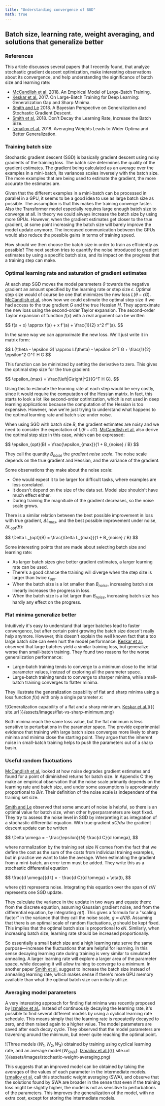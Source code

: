 ```yaml
---
title: "Understanding convergence of SGD"
math: true
---
```


## Batch size, learning rate, weight averaging, and solutions that generalize better

### References

This article discusses several papers that I recently found, that analyze stochastic gradient descent optimization, make interesting observations about its convergence, and help understanding the significance of batch size and learning rate:

* [McCandlish et al.][] 2018. An Empirical Model of Large-Batch Training.
* [Keskar et al.][] 2017. On Large-Batch Training for Deep Learning: Generalization Gap and Sharp Minima.
* [Smith and Le][] 2018. A Bayesian Perspective on Generalization and Stochastic Gradient Descent.
* [Smith et al.][] 2018. Don't Decay the Learning Rate, Increase the Batch Size.
* [Izmailov et al.][] 2018. Averaging Weights Leads to Wider Optima and Better Generalization.

### Training batch size

Stochastic gradient descent (SGD) is basically gradient descent using noisy gradients of the training loss.
The batch size determines the quality of the gradient estimates.
The gradient being calculated as an average over the examples in a mini-batch, its variances scales inversely with the batch size.
The more examples that are being used to estimate the gradient, the more accurate the estimates are.

Given that the different examples in a mini-batch can be processed in parallel in a GPU, it seems to be a good idea to use as large batch size as possible.
The assumption is that this makes the training converge faster.
Also the Transformer model especially requires large enough batch size to converge at all.
In theory we could always increase the batch size by using more GPUs.
However, when the gradient estimates get closer to the true gradient, at some point increasing the batch size will barely improve the model update anymore.
The increased communication between the GPUs would also reduce the possible gains in terms of training speed.

How should we then choose the batch size in order to train as efficiently as possible?
The next section tries to quantify the noise introduced to gradient estimates by using a specific batch size, and its impact on the progress that a training step can make.

### Optimal learning rate and saturation of gradient estimates

At each step SGD moves the model parameters <span>$\theta$</span> towards the negative gradient an amount specified by the learning rate or step size <span>$\epsilon$</span>.
Optimal step size would of course be one that minimizes the new loss <span>$L(\theta - \epsilon G)$</span>.
[McCandlish et al.][] show how we could estimate the optimal step size if we had access to the true gradient <span>$G$</span> and the true Hessian <span>$H$</span>.
They approximate the new loss using the second-order Taylor expansion.
The second-order Taylor expansion of function <span>$f(x)$</span> with a real argument can be written

<div>$$
f(a + x) \approx f(a) + x f'(a) + \frac{1}{2} x^2 f''(a).
$$</div>

In the same way we can approximate the new loss.
We'll just write it in matrix form:

<div>$$
L(\theta - \epsilon G) \approx L(\theta) - \epsilon G^T G + \frac{1}{2} \epsilon^2 G^T H G
$$</div>

This function can be minimized by setting the derivative to zero.
This gives the optimal step size for the true gradient:

<div>$$
\epsilon_{max} = \frac{\left|G\right|^2}{G^T H G}.
$$</div>

Using this to estimate the learning rate at each step would be very costly, since it would require the computation of the Hessian matrix.
In fact, this starts to look a lot like second-order optimization, which is not used in deep learning applications because the computation of the Hessian is too expensive.
However, now we're just trying to understand what happens to the optimal learning rate and batch size under noise.

When using SGD with batch size <span>$B$</span>, the gradient estimates are noisy and we need to consider the expectation of <span>$L(\theta - \epsilon G)$</span>.
[McCandlish et al.][] also derive the optimal step size in this case, which can be expressed:

<div>$$
\epsilon_{opt}(B) = \frac{\epsilon_{max}}{1 + B_{noise} / B}
$$</div>

They call the quantity <span>$B_{noise}$</span> the *gradient noise scale*.
The noise scale depends on the true gradient and Hessian, and the variance of the gradient.

Some observations they make about the noise scale:

* One would expect it to be larger for difficult tasks, where examples are less correlated.
* It doesn't depend on the size of the data set. Model size shouldn't have much effect either.
* During training the magnitude of the gradient decreases, so the noise scale grows.

There is a similar relation between the best possible improvement in loss with true gradient, <span>$\Delta L_{max}$</span>, and the best possible improvement under noise, <span>$\Delta L_{opt}(B)$</span>:

<div>$$
\Delta L_{opt}(B) = \frac{\Delta L_{max}}{1 + B_{noise} / B}
$$</div>

Some interesting points that are made about selecting batch size and learning rate:

* As larger batch sizes give better gradient estimates, a larger learning rate can be used.
* There's a good chance the training will diverge when the step size is larger than twice <span>$\epsilon_{opt}$</span>.
* When the batch size is a lot smaller than <span>$B_{noise}$</span>, increasing batch size linearly increases the progress in loss.
* When the batch size is a lot larger than <span>$B_{noise}$</span>, increasing batch size has hardly any effect on the progress.

### Flat minima generalize better

Intuitively it's easy to understand that larger batches lead to faster convergence, but after certain point growing the batch size doesn't really help anymore.
However, this doesn't explain the well known fact that a too large batch size can even hurt the model performance.
[Keskar et al.][] observed that large batches yield a similar training loss, but generalize worse than small-batch training.
They found two reasons for the worse generalization performance:

* Large-batch training tends to converge to a minimum close to the initial parameter values, instead of exploring all the parameter space.
* Large-batch training tends to converge to sharper minima, while small-batch training converges to flatter minima.

They illustrate the generalization capability of flat and sharp minima using a loss function <span>$f(x)$</span> with only a single parameter <span>$x$</span>:

![Generalization capability of a flat and a sharp minimum. [Keskar et al.][]]({{ site.url }}/assets/images/flat-vs-sharp-minimum.png)

Both minima reach the same loss value, but the flat minimum is less sensitive to perturbations in the parameter space.
The provide experimental evidence that training with large batch sizes converges more likely to sharp minima and minima close the starting point.
They argue that the inherent noise in small-batch training helps to push the parameters out of a sharp basin.

### Useful random fluctuations

[McCandlish et al.][] looked at how noise degrades gradient estimates and found for a point of diminished returns for batch size.
In Appendix C they make an empirical observation that the noise scale primarily depends on the learning rate and batch size, and under some assumptions is approximately proportional to <span>$B / \epsilon$</span>.
Their definition of the noise scale is independent of the training set size.

[Smith and Le][] observed that some amount of noise is helpful, so there is an optimal value for batch size, when other hyperparameters are kept fixed.
They try to assess the noise level in SGD by interpreting it as integration of a stochastic differential equation.
With true gradient <span>$d C / d \omega$</span> the gradient descent update can be written

<div>$$
\Delta \omega = - \frac{\epsilon}{N} \frac{d C}{d \omega},
$$</div>

where normalization by the training set size <span>$N$</span> comes from the fact that we define the cost as the sum of the costs from individual training examples, but in practice we want to take the average.
When estimating the gradient from a mini-batch, an error term must be added.
They write this as a stochastic differential equation

<div>$$
\frac{d \omega}{d t} = - \frac{d C}{d \omega} + \eta(t),
$$</div>

where <span>$\eta(t)$</span> represents noise.
Integrating this equation over the span of <span>$\epsilon / N$</span> represents one SGD update.

They calculate the variance in the update in two ways and equate them: from the discrete equation, assuming Gaussian gradient noise, and from the differential equation, by integrating <span>$\eta(t)$</span>.
This gives a formula for a "scaling factor" in the variance that they call the noise scale, <span>$g \approx \epsilon N / B$</span>.
Assuming that there is an optimal scale of random fluctuations, <span>$g$</span> should be kept fixed.
This implies that the optimal batch size is proportional to <span>$\epsilon N$</span>.
Similarly, when increasing batch size, learning rate should be increased proportionally.

So essentially a small batch size and a high learning rate serve the same purpose—increase the fluctuations that are helpful for learning.
In this sense decaying learning rate during training is very similar to simulated annealing.
A larger learning rate will explore a larger area of the parameter space, while decaying it will allow training to converge to a minimum.
In another paper [Smith et al.][] suggest to increase the batch size instead of annealing learning rate, which makes sense if there's more GPU memory available than what the optimal batch size can initially utilize.

### Averaging model parameters

A very interesting approach for finding flat minima was recently proposed by [Izmailov et al.][].
Instead of continuously decaying the learning rate, it's possible to find several different models by using a cyclical learning rate schedule.
This means simply that the learning rate is repeatedly decayed to zero, and then raised again to a higher value.
The model parameters are saved after each decay cycle.
They observed that the model parameters are traversing around the minimum, but never quite reaching the optimal point.

![Three models (<span>$W_1, W_2, W_3$</span>) obtained by training using cyclical learning rate, and an average model (<span>$W_{SWA}$</span>). [Izmailov et al.][]]({{ site.url }}/assets/images/stochastic-weight-averaging.png)

This suggests that an improved model can be obtained by taking the averages of the values of each parameter in the intermediate models.
[Izmailov et al.][] call this stochastic weight averaging (SWA), and observe that the solutions found by SWA are broader in the sense that even if the training loss might be slightly higher, the model is not as sensitive to perturbations of the parameters.
This improves the generalization of the model, with no extra cost, except for storing the intermediate models.


[McCandlish et al.]: https://arxiv.org/abs/1812.06162
[Keskar et al.]: https://arxiv.org/abs/1609.04836
[Smith and Le]: https://arxiv.org/abs/1710.06451
[Smith et al.]: https://arxiv.org/abs/1711.00489
[Izmailov et al.]: https://arxiv.org/abs/1803.05407
